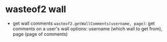 # wasteof2 wall

- get wall comments `wasteof2.getWallComments(username, page)`: get comments on a user's wall
options: username (which wall to get from), page (page of comments)